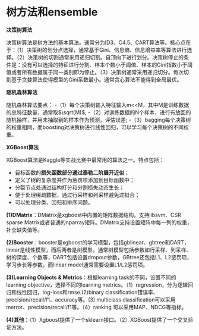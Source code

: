 # 树方法和ensemble

**决策树算法**

决策树算法是树方法的基本算法。通常分为ID3、C4.5、CART算法等。核心点在于：（1）决策树的划分点选择，通常基于Gini、信息熵、信息增益率等算法进行选择。（2）决策树的切割通常采用递归切割。自顶向下进行划分。决策树停止的条件是：没有可以选择的特征进行分割、样本个数小于阈值、样本的Gini指数小于阈值或者所有数据属于同一类别即为停止。（3）决策树通常采用递归切分。每次切割基于贪婪算法使得模型的Gini系数最小。通常贪心算法不能得到全局最优。

**随机森林算法**

随机森林算法要点：
-（1）每个决策树输入特征输入m&lt;&lt;M，其中M是训练数据的总特征数量，通常取$\sqrt(M)$;
-（2）对训练数据的N个样本，进行有放回的随机抽样，并用未抽取到的样本作为预测，评估误差;
-（3）bagging每个决策树的权重相同，而boosting对决策树进行线性回归，可以学习每个决策树的不同权重。

**XGBoost算法**

XGBoost算法是Kaggle等实战比赛中最常用的算法之一。特点包括：
- 目标函数的**损失函数部分通过泰勒二阶展开近似**；
- 定义了树的复杂度并作为惩罚项添加到目标函数中；
- 分裂节点处通过结构打分和分割损失动态生长；
- 便于处理稀疏数据，通过行采样和列采样避免过拟合；
- 可以处理分类、回归和排序问题。

**(1)DMatrix**：DMatrix是xgboost中内置的矩阵数据结构。支持libsvm、CSR sparse Matrix或者普通的nparray矩阵。DMatrix支持设置矩阵中每一列的权重，补全缺失值等。

**(2)Booster**：booster是xgboost的学习模型，包括gblinear、gbtree和DART，linear是线性模型，而后两者是树模型。通常树模型包括参数如行采样、列采样、树的深度、个数等，DART包括设置dropout参数，GBtree还包括L1、L2惩罚项，学习步长等参数。而linear model通常需要设置L1/L2惩罚项。

**(3)Learning Objects & Metrics**：根据learning task的不同，设置不同的learning objective，选择不同的learning metrics。（1）regression，分为逻辑回归和线性回归，log-loss和rmse.\(2\)binary classification错误率、precision/recall/f1、accuracy等。\(3\) multiclass classification可以采用merror、precision/recall/f1等。（4）ranking 可以采用MAP、NDCG等指标。

**(4)其他**：（1）Xgboost提供了一个sklearn接口。（2）XGBoost提供了一个交叉验证方法。
